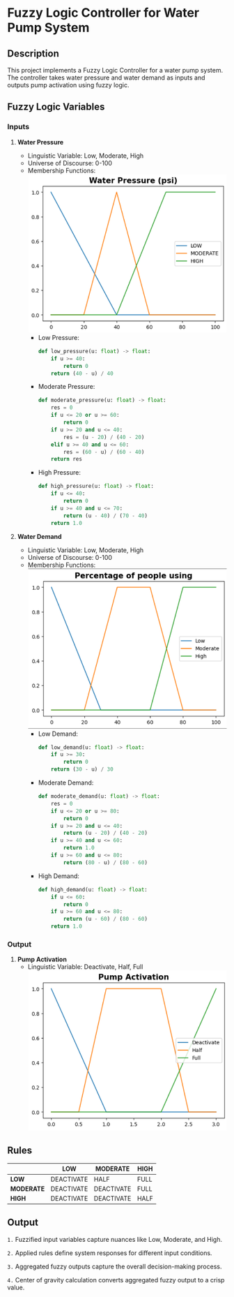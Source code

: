 # Fuzzy Logic Controller for Water Pump System

## Description
This project implements a Fuzzy Logic Controller for a water pump system. The controller takes water pressure and water demand as inputs and outputs pump activation using fuzzy logic.

## Fuzzy Logic Variables

### Inputs
1. **Water Pressure**
   - Linguistic Variable: Low, Moderate, High
   - Universe of Discourse: 0-100
   - Membership Functions:
     ![Alt Text](./images/pressure.png)
     - Low Pressure:
       ```python
       def low_pressure(u: float) -> float:
           if u >= 40:
               return 0
           return (40 - u) / 40
       ```
     - Moderate Pressure:
       ```python
       def moderate_pressure(u: float) -> float:
           res = 0
           if u <= 20 or u >= 60:
               return 0
           if u >= 20 and u <= 40:
               res = (u - 20) / (40 - 20)
           elif u >= 40 and u <= 60:
               res = (60 - u) / (60 - 40)
           return res
       ```
     - High Pressure:
       ```python
       def high_pressure(u: float) -> float:
           if u <= 40:
               return 0
           if u >= 40 and u <= 70:
               return (u - 40) / (70 - 40)
           return 1.0
       ```

2. **Water Demand**
   - Linguistic Variable: Low, Moderate, High
   - Universe of Discourse: 0-100
   - Membership Functions:
     ![Alt Text](./images/demand.png)
     - Low Demand:
       ```python
       def low_demand(u: float) -> float:
           if u >= 30:
               return 0
           return (30 - u) / 30
       ```
     - Moderate Demand:
       ```python
       def moderate_demand(u: float) -> float:
           res = 0
           if u <= 20 or u >= 80:
               return 0
           if u >= 20 and u <= 40:
               return (u - 20) / (40 - 20)
           if u >= 40 and u <= 60:
               return 1.0
           if u >= 60 and u <= 80:
               return (80 - u) / (80 - 60)
       ```
     - High Demand:
       ```python
       def high_demand(u: float) -> float:
           if u <= 60:
               return 0
           if u >= 60 and u <= 80:
               return (u - 60) / (80 - 60)
           return 1.0
       ```

### Output
1. **Pump Activation**
   - Linguistic Variable: Deactivate, Half, Full
     ![Alt Text](./images/activation.png)

## Rules

|         | LOW        | MODERATE   | HIGH       |
| ------- | ---------- | ---------- | ---------- |
| **LOW** | DEACTIVATE | HALF       | FULL       |
| **MODERATE** | DEACTIVATE | DEACTIVATE | FULL   |
| **HIGH** | DEACTIVATE | DEACTIVATE | HALF      |

## Output

`1.` Fuzzified input variables capture nuances like Low, Moderate, and High.

`2.` Applied rules define system responses for different input conditions.

`3.` Aggregated fuzzy outputs capture the overall decision-making process.

`4.` Center of gravity calculation converts aggregated fuzzy output to a crisp value.
